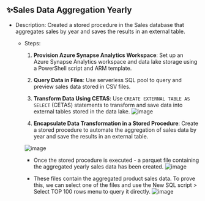 ## ✨Sales Data Aggregation Yearly 

 - Description: Created a stored procedure in the Sales database that aggregates sales by year and saves the results in an external table.
   - Steps:
     1. **Provision Azure Synapse Analytics Workspace**: Set up an Azure Synapse Analytics workspace and data lake storage using a PowerShell script and ARM template.
     2. **Query Data in Files**: Use serverless SQL pool to query and preview sales data stored in CSV files.
     3. **Transform Data Using CETAS**: Use `CREATE EXTERNAL TABLE AS SELECT` (CETAS) statements to transform and save data into external tables stored in the data lake.
     ![image](https://github.com/user-attachments/assets/5539b356-6d6f-496a-9505-22e94a95a8e6)

     4. **Encapsulate Data Transformation in a Stored Procedure**: Create a stored procedure to automate the aggregation of sales data by year and save the results in an external table.
    
     ![image](https://github.com/user-attachments/assets/3ae73071-7f2f-493e-be8a-02258dc85535)

     - Once the stored procedure is executed - a parquet file containing the aggregated yearly sales data has been created.
     ![image](https://github.com/user-attachments/assets/8b44d985-0497-47dc-94d9-cde7e42038eb)

     - These files contain the aggregated product sales data. To prove this, we can select one of the files and use the New SQL script > Select TOP 100 rows menu to query it directly.
     ![image](https://github.com/user-attachments/assets/86d45218-40f7-4e0a-bd4a-abff9a22fe85)





